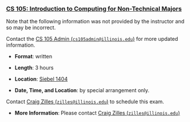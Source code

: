 <!---
Feel free to change this link if there is something more appropriate.
Do not change the anchor name.
-->

### <a name="CS105" class="anchor"></a>[CS 105: Introduction to Computing for Non-Technical Majors](https://pages.github-dev.cs.illinois.edu/cs-105/web/)

Note that the following information was not provided by the instructor and so
may be incorrect.
<!--- -->
Contact the [CS 105 Admin
(<code>cs105admin@illinois.edu</code>)](mailto:cs105admin@illinois.edu) for more
updated information.

* **Format**: written
<!--- -->
* **Length**: 3 hours
<!--- -->
* **Location**: [Siebel 1404](#next)
<!--- -->
* **Date, Time, and Location**: by special arrangement only.
<!--- -->
Contact [Craig Zilles
  (<code>zilles@illinois.edu</code>)](mailto:zilles@illinois.edu) to schedule this exam.
<!--- -->
* **More Information**: Please contact [Craig Zilles
  (<code>zilles@illinois.edu</code>)](mailto:zilles@illinois.edu)
